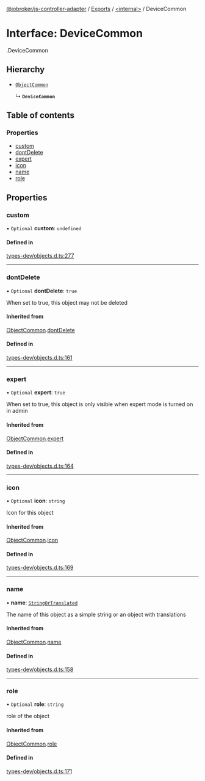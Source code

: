 [@iobroker/js-controller-adapter](../README.md) / [Exports](../modules.md) / [<internal\>](../modules/internal_.md) / DeviceCommon

# Interface: DeviceCommon

[<internal>](../modules/internal_.md).DeviceCommon

## Hierarchy

- [`ObjectCommon`](internal_.ObjectCommon.md)

  ↳ **`DeviceCommon`**

## Table of contents

### Properties

- [custom](internal_.DeviceCommon.md#custom)
- [dontDelete](internal_.DeviceCommon.md#dontdelete)
- [expert](internal_.DeviceCommon.md#expert)
- [icon](internal_.DeviceCommon.md#icon)
- [name](internal_.DeviceCommon.md#name)
- [role](internal_.DeviceCommon.md#role)

## Properties

### custom

• `Optional` **custom**: `undefined`

#### Defined in

[types-dev/objects.d.ts:277](https://github.com/ioBroker/ioBroker.js-controller/blob/4361085b/packages/types-dev/objects.d.ts#L277)

___

### dontDelete

• `Optional` **dontDelete**: ``true``

When set to true, this object may not be deleted

#### Inherited from

[ObjectCommon](internal_.ObjectCommon.md).[dontDelete](internal_.ObjectCommon.md#dontdelete)

#### Defined in

[types-dev/objects.d.ts:161](https://github.com/ioBroker/ioBroker.js-controller/blob/4361085b/packages/types-dev/objects.d.ts#L161)

___

### expert

• `Optional` **expert**: ``true``

When set to true, this object is only visible when expert mode is turned on in admin

#### Inherited from

[ObjectCommon](internal_.ObjectCommon.md).[expert](internal_.ObjectCommon.md#expert)

#### Defined in

[types-dev/objects.d.ts:164](https://github.com/ioBroker/ioBroker.js-controller/blob/4361085b/packages/types-dev/objects.d.ts#L164)

___

### icon

• `Optional` **icon**: `string`

Icon for this object

#### Inherited from

[ObjectCommon](internal_.ObjectCommon.md).[icon](internal_.ObjectCommon.md#icon)

#### Defined in

[types-dev/objects.d.ts:169](https://github.com/ioBroker/ioBroker.js-controller/blob/4361085b/packages/types-dev/objects.d.ts#L169)

___

### name

• **name**: [`StringOrTranslated`](../modules/internal_.md#stringortranslated)

The name of this object as a simple string or an object with translations

#### Inherited from

[ObjectCommon](internal_.ObjectCommon.md).[name](internal_.ObjectCommon.md#name)

#### Defined in

[types-dev/objects.d.ts:158](https://github.com/ioBroker/ioBroker.js-controller/blob/4361085b/packages/types-dev/objects.d.ts#L158)

___

### role

• `Optional` **role**: `string`

role of the object

#### Inherited from

[ObjectCommon](internal_.ObjectCommon.md).[role](internal_.ObjectCommon.md#role)

#### Defined in

[types-dev/objects.d.ts:171](https://github.com/ioBroker/ioBroker.js-controller/blob/4361085b/packages/types-dev/objects.d.ts#L171)
